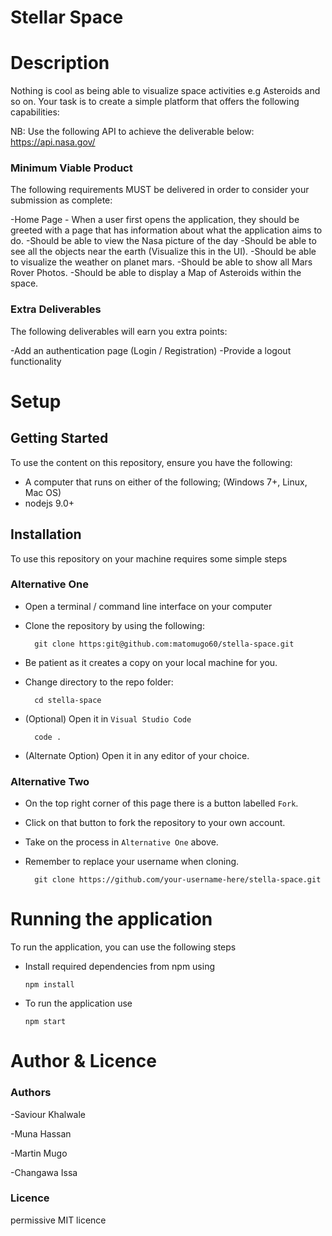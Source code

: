 # Stellar Space

# Description 

Nothing is cool as being able to visualize space activities e.g Asteroids and so on. Your task is to create a simple platform that offers the following capabilities:

NB: Use the following API to achieve the deliverable below: https://api.nasa.gov/


### Minimum Viable Product

The following requirements MUST be delivered in order to consider your submission as complete:

-Home Page - When a user first opens the application, they should be greeted with a page that has information about what the application aims to do.
-Should be able to view the Nasa picture of the day
-Should be able to see all the objects near the earth (Visualize this in the UI).
-Should be able to visualize the weather on planet mars.
-Should be able to show all Mars Rover Photos.
-Should be able to display a Map of Asteroids within the space.

### Extra Deliverables

The following deliverables will earn you extra points:

-Add an authentication page (Login / Registration)
-Provide a logout functionality



 # Setup
 
  ## Getting Started
  
To use the content on this repository, ensure you have the following:

- A computer that runs on either of the following; (Windows 7+, Linux, Mac OS)
- nodejs 9.0+


## Installation

To use this repository on your machine requires some simple steps

### Alternative One

- Open a terminal / command line interface on your computer
- Clone the repository by using the following:

        git clone https:git@github.com:matomugo60/stella-space.git

- Be patient as it creates a copy on your local machine for you.
- Change directory to the repo folder:

        cd stella-space
  

- (Optional) Open it in ``Visual Studio Code``

        code .

- (Alternate Option) Open it in any editor of your choice.


### Alternative Two

- On the top right corner of this page there is a button labelled ``Fork``.
- Click on that button to fork the repository to your own account.
- Take on the process in ``Alternative One`` above.
- Remember to replace your username when cloning.

        git clone https://github.com/your-username-here/stella-space.git
        
 
 
# Running the application

To run the application, you can use the following steps 

- Install required dependencies from npm using

      npm install
      
- To run the application use

      npm start
 
 
 
# Author & Licence

### Authors  

-Saviour Khalwale

-Muna Hassan

-Martin Mugo

-Changawa Issa


### Licence 

permissive MIT licence


